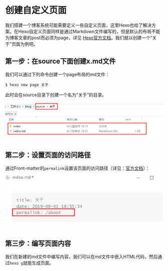 # 创建自定义页面

​	我们搭建一个博客系统可能需要定义一些自定义页面，这里Hexo也给了解决方案。在Hexo自定义页面同样是通过Markdown文件编写的，但是默认的布局不能为博客文章的post而必须为page，详见 [Hexo官方文档](https://hexo.io/zh-cn/docs/writing#布局（Layout）)。我们就以创建一个“关于”页面为例吧。

## 第一步：在source下面创建x.md文件

我们可以通过下列命令创建一个page布局的md文件：

```shell
$ hexo new page 关于
```

此时会在source目录下创建一个名为“关于”的目录。

![](../images/51.png)

## 第二步：设置页面的访问路径

通过Front-matter的`permalink`设置该页面的访问路径（详见：[官方文档](https://hexo.io/zh-cn/docs/front-matter)）：

![](../images/52.png)

## 第三步：编写页面内容

我们在新建的md文件中编写内容，我们可以在md文件中嵌入HTML代码，然后通过`hexo g`就能生成页面。


